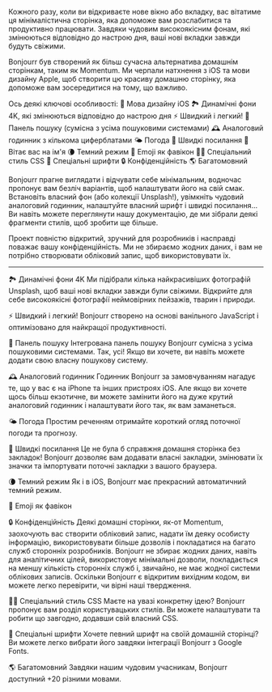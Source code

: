Кожного разу, коли ви відкриваєте нове вікно або вкладку, вас вітатиме ця мінімалістична сторінка, яка допоможе вам розслабитися та продуктивно працювати. Завдяки чудовим високоякісним фонам, які змінюються відповідно до настрою дня, ваші нові вкладки завжди будуть свіжими.

Bonjourr був створений як більш сучасна альтернатива домашнім сторінкам, таким як Momentum. Ми черпали натхнення з iOS та мови дизайну Apple, щоб створити цю красиву домашню сторінку, яка допоможе вам зосередитися на тому, що важливо.

Ось деякі ключові особливості:
🍏 Мова дизайну iOS
🏞 Динамічні фони 4K, які змінюються відповідно до настрою дня
⚡️ Швидкий і легкий!
🔎 Панель пошуку (сумісна з усіма пошуковими системами)
🕰 Аналоговий годинник з кількома циферблатами
🌤 Погода
🔗 Швидкі посилання
👋 Вітає вас на ім'я
🌘 Темний режим
🥖 Emoji як фавікон
🧑‍💻 Спеціальний стиль CSS
📝 Спеціальні шрифти
🔒 Конфіденційність
🌎 Багатомовний

Bonjourr прагне виглядати і відчувати себе мінімальним, водночас пропонує вам безліч варіантів, щоб налаштувати його на свій смак. Встановіть власний фон (або колекції Unsplash!), увімкніть чудовий аналоговий годинник, налаштуйте власний шрифт і швидкі посилання... Ви навіть можете переглянути нашу документацію, де ми зібрали деякі фрагменти стилів, щоб зробити ще більше.

Проект повністю відкритий, зручний для розробників і насправді поважає вашу конфіденційність. Ми не збираємо жодних даних, і вам не потрібно створювати обліковий запис, щоб використовувати їх.

---

🏞 Динамічні фони 4K
Ми підібрали кілька найкрасивіших фотографій Unsplash, щоб ваші нові вкладки завжди були свіжими. Відкрийте для себе високоякісні фотографії неймовірних пейзажів, тварин і природи.

⚡️ Швидкий і легкий!
Bonjourr створено на основі ванільного JavaScript і оптимізовано для найкращої продуктивності.

🔎 Панель пошуку
Інтегрована панель пошуку Bonjourr сумісна з усіма пошуковими системами. Так, усі! Якщо ви хочете, ви навіть можете додати свою власну пошукову систему.

🕰 Аналоговий годинник
Годинник Bonjourr за замовчуванням нагадує те, що у вас є на iPhone та інших пристроях iOS. Але якщо ви хочете щось більш екзотичне, ви можете замінити його на дуже крутий аналоговий годинник і налаштувати його так, як вам заманеться.

🌤 Погода
Простим реченням отримайте короткий огляд поточної погоди та прогнозу.

🔗 Швидкі посилання
Це не була б справжня домашня сторінка без закладок! Bonjourr дозволяє вам додавати власні закладки, змінювати їх значки та імпортувати поточні закладки з вашого браузера.

🌘 Темний режим
Як і в iOS, Bonjourr має прекрасний автоматичний темний режим.

🥖 Emoji як фавікон

🔒 Конфіденційність
Деякі домашні сторінки, як-от Momentum, заохочують вас створити обліковий запис, надати їм деяку особисту інформацію, використовувати більше дозволів і покладатися на багато служб сторонніх розробників. Bonjourr не збирає жодних даних, навіть для аналітичних цілей, використовує мінімальні дозволи, покладається на меншу кількість сторонніх служб і, звичайно, не має жодної системи облікових записів. Оскільки Bonjourr є відкритим вихідним кодом, ви можете легко перевірити, чи вірні наші твердження.

🧑‍💻 Спеціальний стиль CSS
Маєте на увазі конкретну ідею? Bonjourr пропонує вам розділ користувацьких стилів. Ви можете налаштувати та робити що завгодно, додавши свій власний CSS.

📝 Спеціальні шрифти
Хочете певний шрифт на своїй домашній сторінці? Ви можете легко вибрати його завдяки інтеграції Bonjourr з Google Fonts.

🌎 Багатомовний
Завдяки нашим чудовим учасникам, Bonjourr доступний +20 різними мовами.
